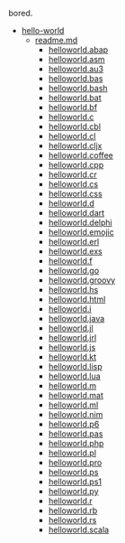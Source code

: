 bored.

- <a href="https://github.com/justfaisa/bored/tree/main/hello-world">hello-world</a>
  - <a href="https://github.com/justfaisa/bored/blob/main/hello-world/README.md">readme.md</a>
    - <a href="https://github.com/justfaisa/bored/blob/main/hello-world/helloworld.ABAP">helloworld.abap</a>
    - <a href="https://github.com/justfaisa/bored/blob/main/hello-world/helloworld.asm">helloworld.asm</a>
    - <a href="https://github.com/justfaisa/bored/blob/main/hello-world/helloworld.au3">helloworld.au3</a>
    - <a href="https://github.com/justfaisa/bored/blob/main/hello-world/helloworld.bas">helloworld.bas</a>
    - <a href="https://github.com/justfaisa/bored/blob/main/hello-world/helloworld.bash">helloworld.bash</a>
    - <a href="https://github.com/justfaisa/bored/blob/main/hello-world/helloworld.bat">helloworld.bat</a>
    - <a href="https://github.com/justfaisa/bored/blob/main/hello-world/helloworld.bf">helloworld.bf</a>
    - <a href="https://github.com/justfaisa/bored/blob/main/hello-world/helloworld.c">helloworld.c</a>
    - <a href="https://github.com/justfaisa/bored/blob/main/hello-world/helloworld.cbl">helloworld.cbl</a>
    - <a href="https://github.com/justfaisa/bored/blob/main/hello-world/helloworld.cl">helloworld.cl</a>
    - <a href="https://github.com/justfaisa/bored/blob/main/hello-world/helloworld.cljx">helloworld.cljx</a>
    - <a href="https://github.com/justfaisa/bored/blob/main/hello-world/helloworld.coffee">helloworld.coffee</a>
    - <a href="https://github.com/justfaisa/bored/blob/main/hello-world/helloworld.cpp">helloworld.cpp</a>
    - <a href="https://github.com/justfaisa/bored/blob/main/hello-world/helloworld.cr">helloworld.cr</a>
    - <a href="https://github.com/justfaisa/bored/blob/main/hello-world/helloworld.cs">helloworld.cs</a>
    - <a href="https://github.com/justfaisa/bored/blob/main/hello-world/helloworld.css">helloworld.css</a>
    - <a href="https://github.com/justfaisa/bored/blob/main/hello-world/helloworld.d">helloworld.d</a>
    - <a href="https://github.com/justfaisa/bored/blob/main/hello-world/helloworld.dart">helloworld.dart</a>
    - <a href="https://github.com/justfaisa/bored/blob/main/hello-world/helloworld.delphi">helloworld.delphi</a>
    - <a href="https://github.com/justfaisa/bored/blob/main/hello-world/helloworld.emojic">helloworld.emojic</a>
    - <a href="https://github.com/justfaisa/bored/blob/main/hello-world/helloworld.erl">helloworld.erl</a>
    - <a href="https://github.com/justfaisa/bored/blob/main/hello-world/helloworld.exs">helloworld.exs</a>
    - <a href="https://github.com/justfaisa/bored/blob/main/hello-world/helloworld.f">helloworld.f</a>
    - <a href="https://github.com/justfaisa/bored/blob/main/hello-world/helloworld.go">helloworld.go</a>
    - <a href="https://github.com/justfaisa/bored/blob/main/hello-world/helloworld.groovy">helloworld.groovy</a>
    - <a href="https://github.com/justfaisa/bored/blob/main/hello-world/helloworld.hs">helloworld.hs</a>
    - <a href="https://github.com/justfaisa/bored/blob/main/hello-world/helloworld.html">helloworld.html</a>
    - <a href="https://github.com/justfaisa/bored/blob/main/hello-world/helloworld.i">helloworld.i</a>
    - <a href="https://github.com/justfaisa/bored/blob/main/hello-world/helloworld.java">helloworld.java</a>
    - <a href="https://github.com/justfaisa/bored/blob/main/hello-world/helloworld.jl">helloworld.jl</a>
    - <a href="https://github.com/justfaisa/bored/blob/main/hello-world/helloworld.jrl">helloworld.jrl</a>
    - <a href="https://github.com/justfaisa/bored/blob/main/hello-world/helloworld.js">helloworld.js</a>
    - <a href="https://github.com/justfaisa/bored/blob/main/hello-world/helloworld.kt">helloworld.kt</a>
    - <a href="https://github.com/justfaisa/bored/blob/main/hello-world/helloworld.lisp">helloworld.lisp</a>
    - <a href="https://github.com/justfaisa/bored/blob/main/hello-world/helloworld.lua">helloworld.lua</a>
    - <a href="https://github.com/justfaisa/bored/blob/main/hello-world/helloworld.m">helloworld.m</a>
    - <a href="https://github.com/justfaisa/bored/blob/main/hello-world/helloworld.mat">helloworld.mat</a>
    - <a href="https://github.com/justfaisa/bored/blob/main/hello-world/helloworld.ml">helloworld.ml</a>
    - <a href="https://github.com/justfaisa/bored/blob/main/hello-world/helloworld.nim">helloworld.nim</a>
    - <a href="https://github.com/justfaisa/bored/blob/main/hello-world/helloworld.p6">helloworld.p6</a>
    - <a href="https://github.com/justfaisa/bored/blob/main/hello-world/helloworld.pas">helloworld.pas</a>
    - <a href="https://github.com/justfaisa/bored/blob/main/hello-world/helloworld.php">helloworld.php</a>
    - <a href="https://github.com/justfaisa/bored/blob/main/hello-world/helloworld.pl">helloworld.pl</a>
    - <a href="https://github.com/justfaisa/bored/blob/main/hello-world/helloworld.pro">helloworld.pro</a>
    - <a href="https://github.com/justfaisa/bored/blob/main/hello-world/helloworld.ps">helloworld.ps</a>
    - <a href="https://github.com/justfaisa/bored/blob/main/hello-world/helloworld.ps1">helloworld.ps1</a>
    - <a href="https://github.com/justfaisa/bored/blob/main/hello-world/helloworld.py">helloworld.py</a>
    - <a href="https://github.com/justfaisa/bored/blob/main/hello-world/helloworld.r">helloworld.r</a>
    - <a href="https://github.com/justfaisa/bored/blob/main/hello-world/helloworld.rb">helloworld.rb</a>
    - <a href="https://github.com/justfaisa/bored/blob/main/hello-world/helloworld.rs">helloworld.rs</a>
    - <a href="https://github.com/justfaisa/bored/blob/main/hello-world/helloworld.scala">helloworld.scala</a>
